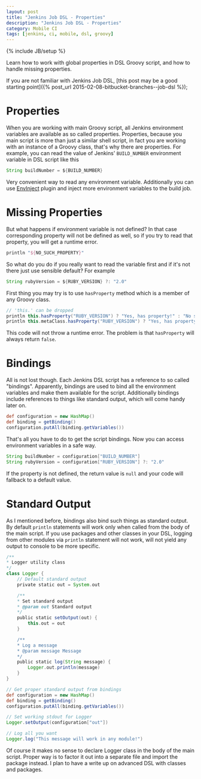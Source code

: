 ```yaml
---
layout: post
title: "Jenkins Job DSL - Properties"
description: "Jenkins Job DSL - Properties"
category: Mobile CI
tags: [jenkins, ci, mobile, dsl, groovy]
---
```

{% include JB/setup %}

Learn how to work with global properties in DSL Groovy script, and how to handle missing properties.

<!--more-->

If you are not familiar with Jenkins Job DSL, [this post may be a good starting point]({% post_url 2015-02-08-bitbucket-branches--job-dsl %});

# Properties

When you are working with main Groovy script, all Jenkins environment variables are available as so called properties. Properties, because you main script is more than just a similar shell script, in fact you are working with an instance of a Groovy class, that's why there are properties. For example, you can read the value of Jenkins' `BUILD_NUMBER` environment variable in DSL script like this

```groovy
String buildNumber = ${BUILD_NUMBER}
```

Very convenient way to read any environment variable. Additionally you can use [EnvInject](https://wiki.jenkins-ci.org/display/JENKINS/EnvInject+Plugin) plugin and inject more environment variables to the build job.

# Missing Properties

But what happens if environment variable is not defined? In that case corresponding property will not be defined as well, so if you try to read that property, you will get a runtime error.

```groovy
println "${NO_SUCH_PROPERTY}"
```

So what do you do if you really want to read the variable first and if it's not there just use sensible default? For example

```groovy
String rubyVersion = ${RUBY_VERSION} ?: "2.0"
```

First thing you may try is to use `hasProperty` method which is a member of any Groovy class.

```groovy
// 'this.' can be dropped
println this.hasProperty("RUBY_VERSION") ? "Yes, has property!" : "No such property"
println this.metaClass.hasProperty("RUBY_VERSION") ? "Yes, has property!" : "No such property"
```

This code will not throw a runtime error. The problem is that `hasProperty` will always return `false`.

# Bindings

All is not lost though. Each Jenkins DSL script has a reference to so called "bindings". Apparently, bindings are used to bind all the environment variables and make them available for the script. Additionally bindings include references to things like standard output, which will come handy later on.

```groovy
def configuration = new HashMap()
def binding = getBinding()
configuration.putAll(binding.getVariables())
```

That's all you have to do to get the script bindings. Now you can access environment variables in a safe way.

```groovy
String buildNumber = configuration["BUILD_NUMBER"]
String rubyVersion = configuration["RUBY_VERSION"] ?: "2.0"
```

If the property is not defined, the return value is `null` and your code will fallback to a default value.

# Standard Output

As I mentioned before, bindings also bind such things as standard output. By default `println` statements will work only when called from the body of the main script. If you use packages and other classes in your DSL, logging from other modules via `println` statement will not work, will not yield any output to console to be more specific.

```groovy
/**
* Logger utility class
*/
class Logger {
    // Default standard output
    private static out = System.out

    /**
    * Set standard output
    * @param out Standard output
    */
    public static setOutput(out) {
        this.out = out
    }

    /**
    * Log a message
    * @param message Message
    */
    public static log(String message) {
        Logger.out.println(message)
    }
}

// Get proper standard output from bindings
def configuration = new HashMap()
def binding = getBinding()
configuration.putAll(binding.getVariables())

// Set working stdout for Logger
Logger.setOutput(configuration["out"])

// Log all you want
Logger.log("This message will work in any module!")
```

Of course it makes no sense to declare Logger class in the body of the main script. Proper way is to factor it out into a separate file and import the package instead. I plan to have a write up on advanced DSL with classes and packages.
